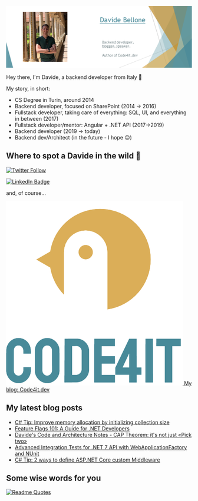 ![Profile banner](./DavideBellone.png)

Hey there, I'm Davide, a backend developer from Italy 🤏 

My story, in short:

* CS Degree in Turin, around 2014
* Backend developer, focused on SharePoint (2014 -> 2016)
* Fullstack developer, taking care of everything: SQL, UI, and everything in between (2017)
* Fullstack developer/mentor: Angular + .NET API (2017->2019)
* Backend developer (2019 -> today)
* Backend dev/Architect (in the future - I hope 😉)

## Where to spot a Davide in the wild 🦏

[![Twitter Follow](https://img.shields.io/twitter/follow/BelloneDavide?label=Let%27s%20get%20in%20touch%20on%20Twitter&style=social)](https://twitter.com/BelloneDavide)

[![LinkedIn Badge](https://img.shields.io/badge/LinkedIn-Profile-informational?style=social&logo=linkedin)](https://www.linkedin.com/in/bellonedavide/)

and, of course...

[![Personal blog](./logo_small.png) My blog: Code4it.dev](https://www.code4it.dev/)


## My latest blog posts

<!-- BLOG-POST-LIST:START -->
- [C# Tip: Improve memory allocation by initializing collection size](https://www.code4it.dev/csharptips/initialize-collection-size/)
- [Feature Flags 101: A Guide for .NET Developers](https://www.code4it.dev/blog/feature-flags-dotnet/)
- [Davide&#39;s Code and Architecture Notes - CAP Theorem: it&#39;s not just «Pick two»](https://www.code4it.dev/architecture-notes/cap-theorem/)
- [Advanced Integration Tests for .NET 7 API with WebApplicationFactory and NUnit](https://www.code4it.dev/blog/advanced-integration-tests-webapplicationfactory/)
- [C# Tip: 2 ways to define ASP.NET Core custom Middleware](https://www.code4it.dev/csharptips/custom-middleware/)
<!-- BLOG-POST-LIST:END -->



## Some wise words for you

[![Readme Quotes](https://quotes-github-readme.vercel.app/api?type=horizontal&theme=light)](https://github.com/piyushsuthar/github-readme-quotes)
